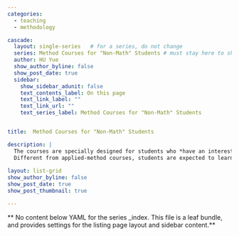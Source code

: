 ```yaml
---
categories:
  - teaching
  - methodology

cascade:
  layout: single-series   # for a series, do not change
  series: Method Courses for "Non-Math" Students # must stay here to show
  author: HU Yue
  show_author_byline: false
  show_post_date: true
  sidebar:
    show_sidebar_adunit: false
    text_contents_label: On this page
    text_link_label: ""
    text_link_url: ""
    text_series_label: Method Courses for "Non-Math" Students 


title:  Method Courses for "Non-Math" Students

description: |
  The courses are specially designed for students who *have an interest* of quantitative methods but *don't* have a mathematical, statistical, or econometric background.
  Different from applied-method courses, students are expected to learn *not only how but why* to use a certain method in these courses.
  
layout: list-grid
show_author_byline: false
show_post_date: true
show_post_thumbnail: true

---
```


** No content below YAML for the series _index. This file is a leaf bundle, and provides settings for the listing page layout and sidebar content.**